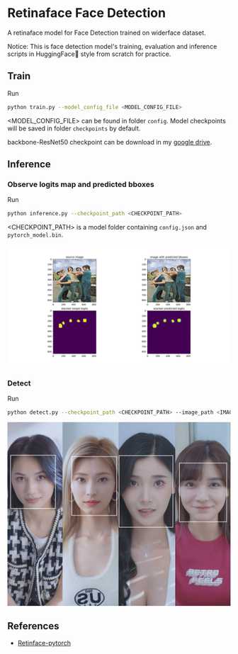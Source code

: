 # Retinaface Face Detection 

A retinaface model for Face Detection trained on widerface dataset.

Notice: This is face detection model's training, evaluation and inference scripts in HuggingFace🤗 style from scratch for practice.

## Train
Run
```bash
python train.py --model_config_file <MODEL_CONFIG_FILE>
```
<MODEL_CONFIG_FILE> can be found in folder `config`.
Model checkpoints will be saved in folder `checkpoints` by default.

backbone-ResNet50 checkpoint can be download in my [google drive](https://drive.google.com/drive/folders/1teN75lXOvYPLdpzLoXPEPrsXfZJU18Id?usp=sharing).

## Inference
### Observe logits map and predicted bboxes
Run
```bash
python inference.py --checkpoint_path <CHECKPOINT_PATH>
```
<CHECKPOINT_PATH> is a model folder containing `config.json` and `pytorch_model.bin`.

![inference image](pic/inference.svg)

### Detect
Run
```bash
python detect.py --checkpoint_path <CHECKPOINT_PATH> --image_path <IMAGE_PATH> --save_path <SAVE_PATH>
```
![inference image](pic/detect_result.png)

## References
- [Retinface-pytorch](https://github.com/biubug6/Pytorch_Retinaface)
